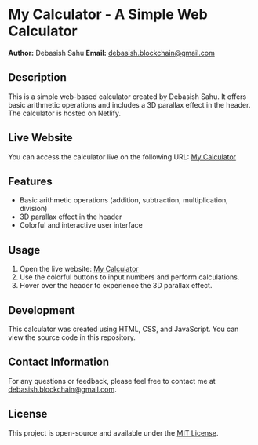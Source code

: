 # My Calculator - A Simple Web Calculator

**Author:** Debasish Sahu
**Email:** debasish.blockchain@gmail.com


## Description

This is a simple web-based calculator created by Debasish Sahu. It offers basic arithmetic operations and includes a 3D parallax effect in the header. The calculator is hosted on Netlify.

## Live Website

You can access the calculator live on the following URL: [My Calculator](https://debasish-calculator.netlify.app/)

## Features

- Basic arithmetic operations (addition, subtraction, multiplication, division)
- 3D parallax effect in the header
- Colorful and interactive user interface

## Usage

1. Open the live website: [My Calculator](https://debasish-calculator.netlify.app/)
2. Use the colorful buttons to input numbers and perform calculations.
3. Hover over the header to experience the 3D parallax effect.

## Development

This calculator was created using HTML, CSS, and JavaScript. You can view the source code in this repository.

## Contact Information

For any questions or feedback, please feel free to contact me at debasish.blockchain@gmail.com.

## License

This project is open-source and available under the [MIT License](LICENSE).
